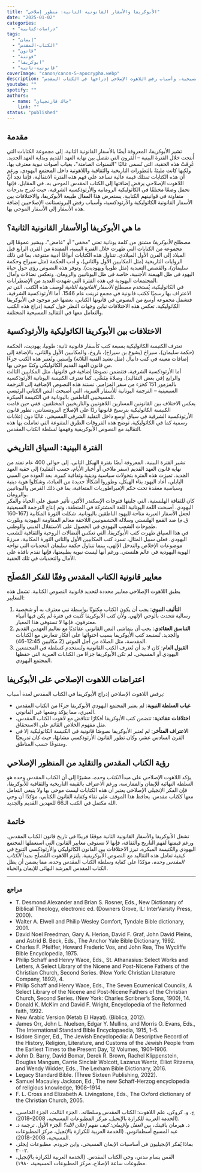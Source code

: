```yaml
---
title: "الأبوكريفا والأسفار القانونية الثانية: منظور إصلاحي"
date: "2025-01-02"
categories:
  - "دراسات-كتابية"
tags:
  - "إيمان"
  - "الكتاب-المقدس"
  - "قانون"
  - "قوننة"
  - "ابوكريفا"
  - "قانونية-ثانية"
coverImage: "canon/canon-5-apocrypha.webp"
description: "يتناول هذا المقال مكانة الأبوكريفا والأسفار القانونية الثانية من منظور إصلاحي، موضحًا السياق التاريخي الذي ظهرت فيه، الاختلافات العقائدية بين التقاليد المسيحية، وأسباب رفض اللاهوت الإصلاحي إدراجها في الكتاب المقدس."
youtube: ""
spotify: ""
authors:
  - name: "جاك قازنجيان"
    link: ""
status: "published"
---
```

## **مقدمة**

تشير الأبوكريفا، المعروفة أيضًا بالأسفار القانونية الثانية، إلى مجموعة الكتابات التي أُنتجت خلال الفترة البينية – القرون التي تفصل بين نهاية العهد القديم وبداية العهد الجديد. عُرِفَتْ هذه الحقبة، التي تُسمى غالبًا "السنوات الصامتة"، بغياب أصوات نبوية معترف بها، ولكنها كانت مليئةً بالتطورات التاريخية والثقافية واللاهوتية داخل المجتمع اليهودي. ورغم أن هذه الكتابات تمتلك قيمة عالية تساعد على فهم هذه الفترة الانتقالية، فإننا نجد أنَّ اللاهوت الإصلاحي يرفض إضافتها إلى الكتاب المقدس الموحى به. في المقابل، فإنها تحمل وضعًا مختلفًا في الكاثوليكية الرومانية والأرثوذكسية الشرقية، حيث تُدرج بدرجات متفاوتة في قوانينهم الكتابية. يستعرض هذا المقال طبيعة الأبوكريفا، والاختلافات بين الأسفار القانونية الكاثوليكية والأرثوذكسية، وأسباب رفض البروتستانت الإصلاحيين إضافة هذه الأسفار إلى الأسفار الموحى بها.

## **ما هي الأبوكريفا أوالأسفار القانونية الثانية؟**

مصطلح *الأبوكريفا* مشتق من كلمة يونانية تعني "مخفي" أو "غامض"، ويشير عمومًا إلى مجموعة من الكتابات التي ظهرت خلال الفترة البينية، الممتدة من القرن الرابع قبل الميلاد إلى القرن الأول الميلادي. تتناول هذه الكتابات أنواعًا أدبية متنوعة، بما في ذلك الروايات التاريخية (مثل المكابيين الأول والثاني)، و أدب الحكمة (مثل سيراخ وحكمة سليمان)، والقصص التعبدية (مثل طوبيا ويهوديت). وتوفر هذه النصوص رؤى حول حياة اليهود في ظل الهيمنة الأجنبية، خاصة في ظل اليونانيين والرومان، وتعكس نضالات وآمال المجتمعات اليهودية في هذه الفترة التي شهدت العديد من الإضطرابات.  
في الكاثوليكية، يُستخدم مصطلح *الأسفار القانونية الثانية* لوصف هذه الكتب، التي تم الاعتراف بها رسميًا ككتب قانونية في مجمع ترينت عام 1546. أما الأرثوذكسية الشرقية، فتشمل مجموعة أوسع من النصوص في قانونها الكتابي، بعضها غير موجود في الأبوكريفا الكاثوليكية. تعكس هذه الاختلافات تباين وجهات النظر حول كيفية إدراج هذه الكتب والتعامل معها في التقاليد المسيحية المختلفة.

## **الاختلافات بين الأبوكريفا الكاثوليكية والأرثوذكسية**

تعترف الكنيسة الكاثوليكية بسبعة كتب كأسفار قانونية ثانية: طوبيا، يهوديت، الحكمة (حكمة سليمان)، سيراخ (يشوع بن سيراخ)، باروخ، والمكابيين الأول والثاني، بالإضافة إلى إضافات معينة في كتب دانيال (مثل نشيد الفتية الثلاثة) وإستير. وتُعتبر هذه الكتب جزءًا من قانون العهد القديم الكاثوليكي وكتبًا موحى بها.  
أما الأرثوذكسية الشرقية، فتتضمن نصوصًا إضافية في قانونها، مثل المكابيين الثالث والرابع (في بعض التقاليد)، وصلاة مِنَسَّى. كما تعترف الكنيسة اليونانية الأرثوذكسية بالمزمور 151 كجزء من سفر المزامير. تستند هذه النصوص الإضافية إلى الترجمة السبعينية – الترجمة اليونانية للأسفار العبرية، التي أصبحت النص الكتابي الرئيسي للمسيحيين الناطقين باليونانية في الكنيسة المبكرة.  
يعكس الاختلاف بين القانونين المسارين اللاهوتيين والتاريخيين المختلفين. ففي حين قامت الكنيسة الكاثوليكية بترسيخ قانونها ردًا على الإصلاح البروتستانتي، تطور قانون الأرثوذكسية الشرقية في سياق أوسع داخل التقليد الشرقي المسيحي، غالبًا دون إعلانات رسمية كما في الكاثوليكية. توضح هذه الفروقات الطرق المتنوعة التي تعاملت بها هذه التقاليد مع النصوص الأبوكريفية وفهمها لسلطة الكتاب المقدس.

## **الفترة البينية: السياق التاريخي**
تشير الفترة البينية، المعروفة أيضًا بفترة الهيكل الثاني، إلى حوالي 400 عام تمتد من نهاية قانون العهد القديم (سفر ملاخي أو أخبار الأيام، حسب التقليد) إلى حقبة العهد الجديد. تميزت هذه الفترة بتحولات سياسية ودينية وثقافية كبيرة. بعد العودة من السبي البابلي، أعاد اليهود بناء الهيكل، وطوروا أشكالًا جديدة من العبادة، وشكلوا هوية دينية وسياسية معقدة تحت حكم الإمبراطوريات المتعاقبة، بما في ذلك الفرس واليونانيين والرومان.  
كان للثقافة الهلنستية، التي جلبتها فتوحات الإسكندر الأكبر، تأثير عميق على الحياة والفكر اليهودي. أصبحت اللغة اليونانية اللغة المشتركة في المنطقة، وتم إنتاج الترجمة السبعينية لجعل الأسفار العبرية متاحة لليهود الناطقين باليونانية. شكلت الثورة المكابية (167-160 ق.م) ضد القمع الهلنستي وسلالة الحشمونيين اللاحقة معالم المقاومة اليهودية وبلورت طموحات الشعب اليهودي في الحصول على الاستقلال الديني والوطني.  
في هذا السياق ظهرت كتب الأبوكريفا، التي تعكس النضالات الروحية والثقافية للشعب اليهودي. فعلى سبيل المثال، تسرد كتب المكابيين الأول والثاني الثورة المكابية، مبرزةً موضوعات الإخلاص والتدخل الإلهي، بينما تتناول حكمة سليمان التحديات التي تواجه الهوية اليهودية في عالم هلنستي. ورغم أنها ليست نبوية بطبيعتها، فإنها تقدم نافذة على الآمال والتحديات في تلك الحقبة.

## **معايير قانونية الكتاب المقدس وفقًا للفكر المُصلَح**

يطبق اللاهوت الإصلاحي معايير محددة لتحديد قانونية النصوص الكتابية. تشمل هذه المعايير:  

1. **التأليف النبوي**: يجب أن يكون الكتاب مكتوبًا بواسطة نبي معترف به أو شخصية رسالية تتحدث بالوحي الإلهي. ولأن كتب الأبوكريفا كُتبت في فترة لم يكن فيها أنبياء معترفون، فإنها لا تستوفي هذا المعيار.
2. **التناسق العقائدي**: يجب أن يتماشى النص القانوني عقائديًا مع تعاليم العهدين القديم والجديد. تُستبعد كتب الأبوكريفا بسبب احتوائها على أفكار تتعارض مع الكتابات المقدسة، مثل الصلاة من أجل الموتى (2 مكابيين 12:45-46).
3. **القبول العام**: كان لا بد أن تُعترف الكتب القانونية وتُستخدم كسلطة في المجتمعين اليهودي أو المسيحي. لم تكن الأبوكريفا جزءًا من الكتابات العبرية التي حفظها المجتمع اليهودي.

## **اعتراضات اللاهوت الإصلاحي على الأبوكريفا**

يرفض اللاهوت الإصلاحي إدراج الأبوكريفا في الكتاب المقدس لعدة أسباب:

- **غياب السلطة النبوية**: لم يعتبر المجتمع اليهودي الأبوكريفا جزءًا من الكتاب المقدس العبري، مما يؤكد وضعها غير القانوني.
- **اختلافات عقائدية**: تتضمن كتب الأبوكريفا أفكارًا تتناقض مع لاهوت الكتاب المقدس، مثل مفهوم الخلاص القائم على الاستحقاق.
- **الاعتراف المتأخر**: لم تُعتبر الأبوكريفا نصوصًا قانونية في الكنيسة الكاثوليكية إلا في القرن السادس عشر، وكان تطور القانون الأرثوذكسي مشابهًا، حيث كان تدريجيًا ومتنوعًا حسب المناطق.

## **رؤية الكتاب المقدس والتقليد من المنظور الإصلاحي**

يؤكد اللاهوت الإصلاحي على مبدأ *الكتاب وحده*، مشيرًا إلى أن الكتاب المقدس وحده هو السلطة النهائية للإيمان والممارسة. ورغم الاعتراف بالقيمة التاريخية والثقافية للأبوكريفا، فإن الفكر الإنجيلي الإصلاحي يعتبر أن هذه الكتابات ليست موحى بها ولا ينبغي التعامل معها ككتاب مقدس. يحافظ هذا الموقف على نقاء وكفاية القانون الكتابي، مؤكدًا أن وحي الله مكتمل في الكتب الـ66 للعهدين القديم والجديد.

## **خاتمة**

تشغل الأبوكريفا والأسفار القانونية الثانية موقعًا فريدًا في تاريخ قانون الكتاب المقدس. ورغم قيمتها لفهم التاريخ والثقافة، فإنها لا تستوفي معايير القانون التي استعملها المجتمع اليهودي والكنيسة المبكرة. تبرز الاختلافات بين القانون الكاثوليكي والأرثوذكسي التنوع في كيفية تعامل هذه التقاليد مع النصوص الأبوكريفية. يلتزم اللاهوت المُصلَح بمبدأ *الكتاب المقدس وحده*، مؤكدًا على كفاية وسلطة الكتاب المقدس وحده، مما يضمن أن يظل الكتاب المقدس المرشد النهائي للإيمان والحياة.

---

### مراجع

<div dir='ltr'>

- T. Desmond Alexander and Brian S. Rosner, Eds., New Dictionary of Biblical Theology, electronic ed. (Downers Grove, IL: InterVarsity Press, 2000).
- Walter A. Elwell and Philip Wesley Comfort, Tyndale Bible dictionary, 2001.
- David Noel Freedman, Gary A. Herion, David F. Graf, John David Pleins, and Astrid B. Beck, Eds., The Anchor Yale Bible Dictionary, 1992.
- Charles F. Pfeiffer, Howard Frederic Vos, and John Rea, The Wycliffe Bible Encyclopedia, 1975.
- Philip Schaff and Henry Wace, Eds., St. Athanasius: Select Works and Letters, A Select Library of the Nicene and Post-Nicene Fathers of the Christian Church, Second Series. (New York: Christian Literature Company, 1892), 4.
- Philip Schaff and Henry Wace, Eds., The Seven Ecumenical Councils, A Select Library of the Nicene and Post-Nicene Fathers of the Christian Church, Second Series. (New York: Charles Scribner’s Sons, 1900), 14.
- Donald K. McKim and David F. Wright, Encyclopedia of the Reformed faith, 1992.
- New Arabic Version (Ketab El Hayat). (Biblica, 2012).
- James Orr, John L. Nuelsen, Edgar Y. Mullins, and Morris O. Evans, Eds., The International Standard Bible Encyclopaedia, 1915, 1–5.
- Isidore Singer, Ed., The Jewish Encyclopedia: A Descriptive Record of the History, Religion, Literature, and Customs of the Jewish People from the Earliest Times to the Present Day, 12 Volumes, 1901–1906.
- John D. Barry, David Bomar, Derek R. Brown, Rachel Klippenstein, Douglas Mangum, Carrie Sinclair Wolcott, Lazarus Wentz, Elliot Ritzema, and Wendy Widder, Eds., The Lexham Bible Dictionary, 2016.
- Legacy Standard Bible. (Three Sixteen Publishing, 2022).
- Samuel Macauley Jackson, Ed., The new Schaff-Herzog encyclopedia of religious knowledge, 1908–1914.
- F. L. Cross and Elizabeth A. Livingstone, Eds., The Oxford dictionary of the Christian Church, 2005.

</div>

- ج. و. كروكن، علم اللاهوت: الكتاب المقدس وسلطانه.. الجزء الثالث، الجزء الخامس. (الخدمة العربية للكرازة بالإنجيل، مركز المطبوعات المسيحية، 2008–2018).
- د. هيرمان بافينك، *بين العقل والإيمان: كيف نفهم إعلان الله؟* الجزء الأول. ترجمة د. عبد المسيح أسطفانوس. (الخدمة العربية للكرازة بالإنجيل، مركز المطبوعات المسيحية، 2008–2018).
- بماذا يُفكر الإنجيليون في أساسيات الإيمان المسيحي، واين جرودم. مطبوعات إيجلز، ٢٠٠٢.
- القس بسام مدني، وحي الكتاب المقدس. (الخدمة العربية للكرازة بالإنجيل، مطبوعات ساعة الإصلاح، مركز المطبوعات المسيحية، ١٩٨٠).
